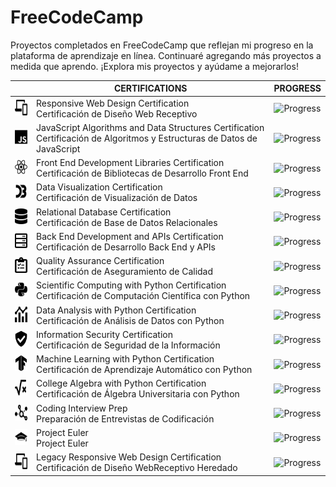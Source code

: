 # FreeCodeCamp

Proyectos completados en FreeCodeCamp que reflejan mi progreso en la plataforma de aprendizaje en línea. Continuaré agregando más proyectos a medida que aprendo. ¡Explora mis proyectos y ayúdame a mejorarlos!

| | <div align="center">CERTIFICATIONS</div> | <div align="center">PROGRESS</div> |
|:--|:--|:--|
|<div align="center"><img src="resources/01.svg" width="25" height="25"/></div>|<div align="left">Responsive Web Design Certification<br>Certificación de Diseño Web Receptivo</div>| ![Progress](https://progress-bar.dev/20/) |
|<div align="center"><img src="resources/02.svg" width="25" height="25"/></div>|<div align="left">JavaScript Algorithms and Data Structures Certification<br>Certificación de Algoritmos y Estructuras de Datos de JavaScript</div>| ![Progress](https://progress-bar.dev/0/) |       
|<div align="center"><img src="resources/03.svg" width="25" height="25"/></div>|<div align="left">Front End Development Libraries Certification<br>Certificación de Bibliotecas de Desarrollo Front End</div>| ![Progress](https://progress-bar.dev/0/) |              
|<div align="center"><img src="resources/04.svg" width="25" height="25"/></div>|<div align="left">Data Visualization Certification<br>Certificación de Visualización de Datos</div>| ![Progress](https://progress-bar.dev/0/) |                  
|<div align="center"><img src="resources/05.svg" width="25" height="25"/></div>|<div align="left">Relational Database Certification<br>Certificación de Base de Datos Relacionales</div>| ![Progress](https://progress-bar.dev/0/) |              
|<div align="center"><img src="resources/06.svg" width="25" height="25"/></div>|<div align="left">Back End Development and APIs Certification<br>Certificación de Desarrollo Back End y APIs</div>| ![Progress](https://progress-bar.dev/0/) |
|<div align="center"><img src="resources/07.svg" width="25" height="25"/></div>|<div align="left">Quality Assurance Certification<br>Certificación de Aseguramiento de Calidad</div>| ![Progress](https://progress-bar.dev/0/) |
|<div align="center"><img src="resources/08.svg" width="25" height="25"/></div>|<div align="left">Scientific Computing with Python Certification<br>Certificación de Computación Científica con Python</div>| ![Progress](https://progress-bar.dev/0/) |           
|<div align="center"><img src="resources/09.svg" width="25" height="25"/></div>|<div align="left">Data Analysis with Python Certification<br>Certificación de Análisis de Datos con Python</div>| ![Progress](https://progress-bar.dev/0/) | 
|<div align="center"><img src="resources/10.svg" width="25" height="25"/></div>|<div align="left">Information Security Certification<br>Certificación de Seguridad de la Información</div>| ![Progress](https://progress-bar.dev/0/) |
|<div align="center"><img src="resources/11.svg" width="25" height="25"/></div>|<div align="left">Machine Learning with Python Certification<br>Certificación de Aprendizaje Automático con Python</div>| ![Progress](https://progress-bar.dev/0/) |    
|<div align="center"><img src="resources/12.svg" width="25" height="25"/></div>|<div align="left">College Algebra with Python Certification<br>Certificación de Álgebra Universitaria con Python</div>| ![Progress](https://progress-bar.dev/0/) |
|<div align="center"><img src="resources/13.svg" width="25" height="25"/></div>|<div align="left">Coding Interview Prep<br>Preparación de Entrevistas de Codificación</div>| ![Progress](https://progress-bar.dev/0/) |
|<div align="center"><img src="resources/14.svg" width="25" height="25"/></div>|<div align="left">Project Euler<br>Project Euler</div>| ![Progress](https://progress-bar.dev/0/) |    
|<div align="center"><img src="resources/15.svg" width="25" height="25"/></div>|<div align="left">Legacy Responsive Web Design Certification<br>Certificación de Diseño WebReceptivo Heredado</div>| ![Progress](https://progress-bar.dev/0/) |
